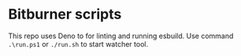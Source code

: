 # Bitburner scripts

This repo uses Deno to for linting and running esbuild. Use command `.\run.ps1` or `./run.sh` to start watcher tool.